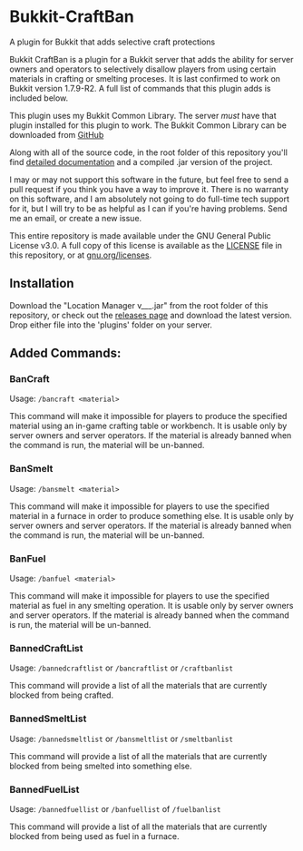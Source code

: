 # Bukkit-CraftBan
A plugin for Bukkit that adds selective craft protections

Bukkit CraftBan is a plugin for a Bukkit server that adds the ability for server owners and operators to selectively disallow players from using certain materials in crafting or smelting proceses. It is last confirmed to work on Bukkit version 1.7.9-R2. A full list of commands that this plugin adds is included below.

This plugin uses my Bukkit Common Library. The server *must* have that plugin installed for this plugin to work. The Bukkit Common Library can be downloaded from [GitHub](http://github.com/zachohara/bukkit-common)

Along with all of the source code, in the root folder of this repository you'll find [detailed documentation](javadoc) and a compiled .jar version of the project.

I may or may not support this software in the future, but feel free to send a pull request if you think you have a way to improve it. There is no warranty on this software, and I am absolutely not going to do full-time tech support for it, but I will try to be as helpful as I can if you're having problems. Send me an email, or create a new issue.

This entire repository is made available under the GNU General Public License v3.0. A full copy of this license is available as the [LICENSE](LICENSE) file in this repository, or at [gnu.org/licenses](http://www.gnu.org/licenses/).

## Installation

Download the "Location Manager v___.jar" from the root folder of this repository, or check out the [releases page](https://github.com/ZachOhara/Bukkit-CraftBan/releases) and download the latest version. Drop either file into the 'plugins' folder on your server.

## Added Commands:

### BanCraft

Usage: `/bancraft <material>`

This command will make it impossible for players to produce the specified material using an in-game crafting table or workbench. It is usable only by server owners and server operators. If the material is already banned when the command is run, the material will be un-banned.

### BanSmelt

Usage: `/bansmelt <material>`

This command will make it impossible for players to use the specified material in a furnace in order to produce something else. It is usable only by server owners and server operators. If the material is already banned when the command is run, the material will be un-banned.

### BanFuel

Usage: `/banfuel <material>`

This command will make it impossible for players to use the specified material as fuel in any smelting operation. It is usable only by server owners and server operators. If the material is already banned when the command is run, the material will be un-banned.

### BannedCraftList

Usage: `/bannedcraftlist` or `/bancraftlist` or `/craftbanlist`

This command will provide a list of all the materials that are currently blocked from being crafted.

### BannedSmeltList

Usage: `/bannedsmeltlist` or `/bansmeltlist` or `/smeltbanlist`

This command will provide a list of all the materials that are currently blocked from being smelted into something else.

### BannedFuelList

Usage: `/bannedfuellist` or `/banfuellist` of `/fuelbanlist`

This command will provide a list of all the materials that are currently blocked from being used as fuel in a furnace.
